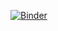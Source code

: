 [![Binder](https://mybinder.org/badge.svg)](https://mybinder.org/v2/gh/fchollet/deep-learning-with-python-notebooks/master)